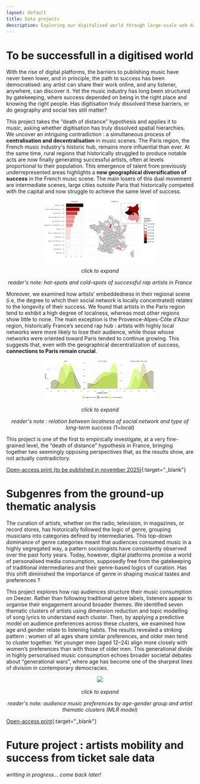 ```yaml
---
layout: default
title: Data projects
description: Exploring our digitalised world through large-scale web data
---
```


# To be successfull in a digitised world

With the rise of digital platforms, the barriers to publishing music have never been lower, and in principle, the path to success has been democratised: any artist can share their work online, and any listener, anywhere, can discover it. Yet the music industry has long been structured by gatekeeping, where success depended on being in the right place and knowing the right people. Has digitisation truly dissolved these barriers, or do geography and social ties still matter? 

This project takes the “death of distance” hypothesis and applies it to music, asking whether digitisation has truly dissolved spatial hierarchies. We uncover an intriguing contradiction : a simultaneous process of **centralisation and decentralisation** in music scenes. The Paris region, the French music industry's historic hub, remains more influential than ever. At the same time, rural regions that historically struggled to produce notable acts are now finally generating successful artists, often at levels proportional to their population. This emergence of talent from previously underrepresented areas highlights a **new geographical diversification of success** in the French music scene. The main losers of this dual movement are intermediate scenes, large cities outside Paris that historically competed with the capital and now struggle to achieve the same level of success. 

<p align="center">
<a href="https://raw.githubusercontent.com/m-boualami/m-boualami.github.io/refs/heads/master/assets/images/carto.png" target="_blank">
  <img src="https://raw.githubusercontent.com/m-boualami/m-boualami.github.io/refs/heads/master/assets/images/carto.png" width="300"/>
</a>
</p>
<p align="center">
  <em>click to expand</em>
</p>

<p align="center">
  <em>reader's note: hot-spots and cold-spots of successful rap artists in France</em>
</p>

Moreover, we examined how artists’ embeddedness in their regional scene (i.e, the degree to which their social network is locally concentrated) relates to the longevity of their success. We found that artists in the Paris region tend to exhibit a high degree of localness, whereas most other regions show little to none. The main exception is the Provence-Alpes-Côte d'Azur region, historically France’s second rap hub : artists with highly local networks were more likely to lose their audience, while those whose networks were oriented toward Paris tended to continue growing. This suggests that, even with the geographical decentralization of success, **connections to Paris remain crucial**.

<p align="center">
<a href="https://raw.githubusercontent.com/m-boualami/m-boualami.github.io/refs/heads/master/assets/images/collab_prox.png" target="_blank">
  <img src="https://raw.githubusercontent.com/m-boualami/m-boualami.github.io/refs/heads/master/assets/images/collab_prox.png" width="300"/>
</a>
</p>
<p align="center">
  <em>click to expand</em>
</p>

<p align="center">
  <em>reader's note : relation between localness of social network and type of long-term success (1=local)</em>
</p>

This project is one of the first to empirically investigate, at a very fine-grained level, the “death of distance” hypothesis in France, bringing together two seemingly opposing perspectives that, as the results show, are not actually contradictory.

[Open-access print (to be published in november 2025)](https://cnmlab.fr/publications/){:target="_blank"}

# Subgenres from the ground-up thematic analysis

The curation of artists, whether on the radio, television, in magazines, or record stores, has historically followed the logic of genre, grouping musicians into categories defined by intermediaries. This top-down dominance of genre categories meant that audiences consumed music in a highly segregated way, a pattern sociologists have consistently observed over the past forty years. Today, however, digital platforms promise a world of personalised media consumption, supposedly free from the gatekeeping of traditional intermediaries and their genre-based logics of curation. Has this shift diminished the importance of genre in shaping musical tastes and preferences ?

This project explores how rap audiences structure their music consumption on Deezer. Rather than following traditional genre labels, listeners appear to organise their engagement around broader themes. We identified seven thematic clusters of artists using dimension reduction and topic modelling of song lyrics to understand each cluster. Then, by applying a predictive model on audience preferences across these clusters, we examined how age and gender relate to listening habits. The results revealed a striking pattern : women of all ages share similar preferences, and older men tend to cluster together. Yet younger men (aged 12–24) align more closely with women’s preferences than with those of older men. This generational divide in highly personalised music consumption echoes broader societal debates about “generational wars”, where age has become one of the sharpest lines of division in contemporary democracies. 

<p align="center">
<a href="https://raw.githubusercontent.com/m-boualami/m-boualami.github.io/refs/heads/master/assets/images/heatmap.png" target="_blank">
  <img src="https://raw.githubusercontent.com/m-boualami/m-boualami.github.io/refs/heads/master/assets/images/heatmap.png" width="300"/>
</a>
</p>
<p align="center">
  <em>click to expand</em>
</p>

<p align="center">
  <em>reader's note: audience music preferences by age-gender group and artist thematic clusters (MLR model)</em>
</p>

[Open-access print](https://www.sciencedirect.com/science/article/pii/S0304422X25000361){:target="_blank"}

# Future project : artists mobility and success from ticket sale data

*writting in progress... come back later!*


